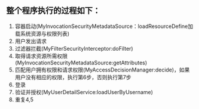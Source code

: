 ## 整个程序执行的过程如下：

1. 容器启动(MyInvocationSecurityMetadataSource：loadResourceDefine加载系统资源与权限列表)
2. 用户发出请求
3. 过滤器拦截(MyFilterSecurityInterceptor:doFilter)
4. 取得请求资源所需权限(MyInvocationSecurityMetadataSource:getAttributes)
5. 匹配用户拥有权限和请求权限(MyAccessDecisionManager:decide)，如果用户没有相应的权限，执行第6步，否则执行第7步
6. 登录
7. 验证并授权(MyUserDetailService:loadUserByUsername)
8. 重复4,5
